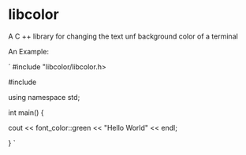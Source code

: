 # libcolor
A C ++ library for changing the text unf background color of a terminal

An Example:

´
#include "libcolor/libcolor.h>

#include <iostream>
  
using namespace std;

int main()
{

  cout << font_color::green << "Hello World" << endl;
  
}
`

